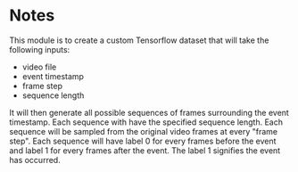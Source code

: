 # Notes
This module is to create a custom Tensorflow dataset that will take the following inputs:
- video file
- event timestamp
- frame step
- sequence length

It will then generate all possible sequences of frames surrounding the event timestamp.
Each sequence with have the specified sequence length.
Each sequence will be sampled from the original video frames at every "frame step".
Each sequence will have label 0 for every frames before the event and label 1 for every frames after the event. The label 1 signifies the event has occurred.